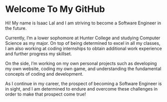 # Welcome To My GitHub 

Hi! My name is Isaac Lal and I am striving to become a Software Engineer in the future. 

Currently, I’m a lower sophomore at Hunter College and studying Computer Science as my major. On top of being determined to excel in all my classes, I am also working at coding internships to obtain additional work experience and further progress my skillset.

On the side, I’m working on my own personal projects such as developing my own website, coding my own game, and understanding the fundamental concepts of coding and development. 

As I continue in my career, the prospect of becoming a Software Engineer is in sight, and I am determined to endure and overcome these challenges in order to make that prospect come true!
